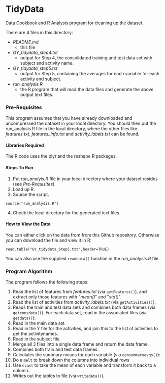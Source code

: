 # TidyData
Data Cookbook and R Analysis program for cleaning up the dataset.

There are 4 files in this directory:
- _README.md_
  - this file
- _GY_tidydata_step4.txt_
  - output for Step 4, the consolidated training and test data set with subject and activity name.
- _GY_tidydata_step5.txt_
  - output for Step 5, containing the averages for each variable for each activity and subject.
- _run_analysis.R_
  - the R program that will read the data files and generate the above output text files.

### Pre-Requisites
This program assumes that you have already downloaded and uncompressed the dataset in your local directory. You should then put the run_analysis.R file in the local directory, where the other files like _features.txt_, _features_info.txt_ and _activity_labels.txt_ can be found.

#### Libraries Required
The R code uses the plyr and the reshape R packages.

#### Steps To Run
1. Put _run_analyis.R_ file in your local directory where your dataset resides (see *Pre-Requisites*).
2. Load up R.
3. Source the script.
  ```
  source("run_analysis.R")
  ```
4. Check the local directory for the generated text files.

#### How to View the Data
You can either click on the data from from this Github repository. Otherwise you can download the file and view it in R:
```
read.table("GY_tidydata_Step5.txt",header=TRUE)
```
You can also use the supplied ``readdata()`` function in the _run_analysis.R_ file.

### Program Algorithm
The program follows the following steps:

1. Read the list of features from _features.txt_ (via `getFeatures()`), and extract only those features with "_mean()_" and "_std()_".
2. Read the list of activities from _activity_labels.txt_ (via `getActivities()`).
3. Reads the train and test data sets and combines both data frames (via `getconsdata()`). For each data set, read in the associated files (via `getdata()`):
  1. Read in the main data set.
  2. Read in the Y file for the activities, and join this to the list of activities to get the activitynames.
  3. Read in the subject file.
  4. Merge all 3 files into a single data frame and return the data frame.
  5. Combines both train and test data frames.
4. Calculates the summary means for each variable (via `gensummaryavgs()`):
  1. Do a `melt` to break down the columns into individual rows
  2. Use `dcast` to take the mean of each variable and transform it back to a column.
5. Writes out the tables to file (via `writedata()`).
